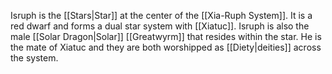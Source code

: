 Isruph is the [[Stars|Star]] at the center of the [[Xia-Ruph System]]. It is a red dwarf and forms a dual star system with [[Xiatuc]]. Isruph is also the male [[Solar Dragon|Solar]] [[Greatwyrm]] that resides within the star. He is the mate of Xiatuc and they are both worshipped as [[Diety|deities]] across the system.